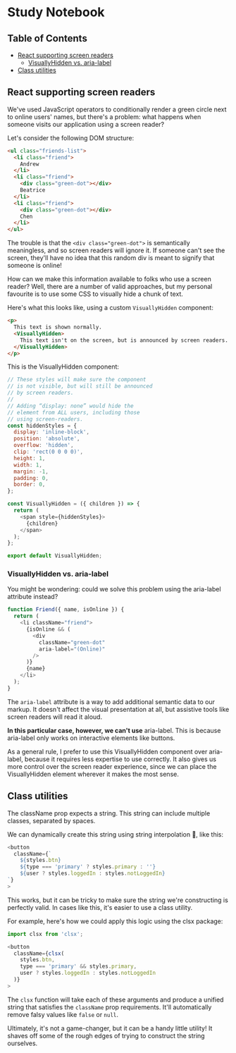 # Study Notebook <!-- omit in toc -->

## Table of Contents <!-- omit in toc -->

- [React supporting screen readers](#react-supporting-screen-readers)
  - [VisuallyHidden vs. aria-label](#visuallyhidden-vs-aria-label)
- [Class utilities](#class-utilities)

## React supporting screen readers

We've used JavaScript operators to conditionally render a green circle next to online users' names, but there's a problem: what happens when someone visits our application using a screen reader?

Let's consider the following DOM structure:

```html
<ul class="friends-list">
  <li class="friend">
    Andrew
  </li>
  <li class="friend">
    <div class="green-dot"></div>
    Beatrice
  </li>
  <li class="friend">
    <div class="green-dot"></div>
    Chen
  </li>
</ul>
```

The trouble is that the ```<div class="green-dot">``` is semantically meaningless, and so screen readers will ignore it. If someone can't see the screen, they'll have no idea that this random div is meant to signify that someone is online!

How can we make this information available to folks who use a screen reader? Well, there are a number of valid approaches, but my personal favourite is to use some CSS to visually hide a chunk of text.

Here's what this looks like, using a custom ```VisuallyHidden``` component:

```html
<p>
  This text is shown normally.
  <VisuallyHidden>
    This text isn't on the screen, but is announced by screen readers.
  </VisuallyHidden>
</p>
```

This is the VisuallyHidden component:

```js
// These styles will make sure the component
// is not visible, but will still be announced
// by screen readers.
//
// Adding “display: none” would hide the
// element from ALL users, including those
// using screen-readers.
const hiddenStyles = {
  display: 'inline-block',
  position: 'absolute',
  overflow: 'hidden',
  clip: 'rect(0 0 0 0)',
  height: 1,
  width: 1,
  margin: -1,
  padding: 0,
  border: 0,
};

const VisuallyHidden = ({ children }) => {
  return (
    <span style={hiddenStyles}>
      {children}
    </span>
  );
};

export default VisuallyHidden;
```

### VisuallyHidden vs. aria-label

You might be wondering: could we solve this problem using the aria-label attribute instead?

```js
function Friend({ name, isOnline }) {
  return (
    <li className="friend">
      {isOnline && (
        <div
          className="green-dot"
          aria-label="(Online)"
        />
      )}
      {name}
    </li>
  );
}
```

The ```aria-label``` attribute is a way to add additional semantic data to our markup. It doesn't affect the visual presentation at all, but assistive tools like screen readers will read it aloud.

**In this particular case, however, we can't use** aria-label. This is because aria-label only works on interactive elements like buttons.

As a general rule, I prefer to use this VisuallyHidden component over aria-label, because it requires less expertise to use correctly. It also gives us more control over the screen reader experience, since we can place the VisuallyHidden element wherever it makes the most sense.

## Class utilities

The className prop expects a string. This string can include multiple classes, separated by spaces.

We can dynamically create this string using string interpolation 👀, like this:

```js
<button
  className={`
    ${styles.btn}
    ${type === 'primary' ? styles.primary : ''}
    ${user ? styles.loggedIn : styles.notLoggedIn}
`}
>
```

This works, but it can be tricky to make sure the string we're constructing is perfectly valid. In cases like this, it's easier to use a class utility.

For example, here's how we could apply this logic using the clsx package:

```js
import clsx from 'clsx';

<button
  className={clsx(
    styles.btn,
    type === 'primary' && styles.primary,
    user ? styles.loggedIn : styles.notLoggedIn
  )}
>
```

The ```clsx``` function will take each of these arguments and produce a unified string that satisfies the ```className``` prop requirements. It'll automatically remove falsy values like ```false``` or ```null```.

Ultimately, it's not a game-changer, but it can be a handy little utility! It shaves off some of the rough edges of trying to construct the string ourselves.
